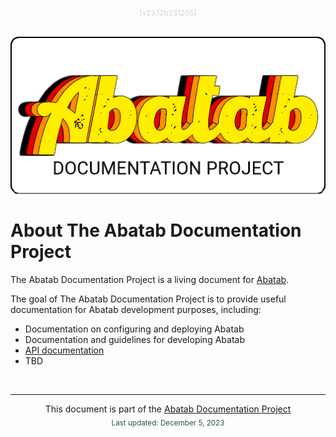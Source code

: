 <!-- This header should be at the top of every Abatab Documentation Project page -->
<div align="center">
	<sub style="color:LightGray;">
		[v23.12b231205]
	</sub>
	<br>
	<br>

![](.github/resources/images/logos/abatab-documentation-project-logo.png)

</div>

# About The Abatab Documentation Project

The Abatab Documentation Project is a living document for [Abatab](https://github.com/spectrum-health-systems/Abatab).

The goal of The Abatab Documentation Project is to provide useful documentation for Abatab development purposes, including:

- Documentation on configuring and deploying Abatab
- Documentation and guidelines for developing Abatab
- [API documentation](https://spectrum-health-systems.github.io/Abatab/)
- TBD

<br>

<!-- This footer should be at the bottom of every Abatab Documentation Project page -->
***

<div align="center">

This document is part of the
[Abatab Documentation Project](/README.md)<br>
<sub style="color:DarkSlateGrey;">
		Last updated: December 5, 2023
</sub>
</div>
